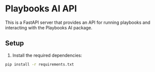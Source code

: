 # Playbooks AI API

This is a FastAPI server that provides an API for running playbooks and interacting with the Playbooks AI package.

## Setup

1. Install the required dependencies:

```bash
pip install -r requirements.txt
```